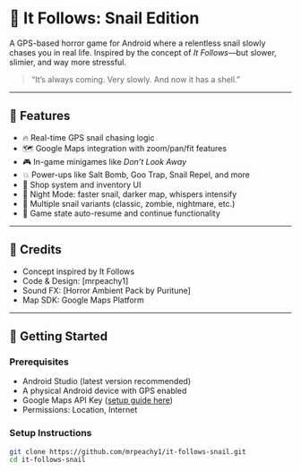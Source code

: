 # 🐌 It Follows: Snail Edition

A GPS-based horror game for Android where a relentless snail slowly chases you in real life. Inspired by the concept of *It Follows*—but slower, slimier, and way more stressful.

> “It’s always coming. Very slowly. And now it has a shell.”

---

## 📱 Features

- 🔥 Real-time GPS snail chasing logic  
- 🗺️ Google Maps integration with zoom/pan/fit features  
- 🎮 In-game minigames like *Don’t Look Away*  
- 💥 Power-ups like Salt Bomb, Goo Trap, Snail Repel, and more  
- 🛒 Shop system and inventory UI  
- 🌙 Night Mode: faster snail, darker map, whispers intensify  
- 🧟 Multiple snail variants (classic, zombie, nightmare, etc.)  
- 💾 Game state auto-resume and continue functionality
---
## 🧙 Credits
- Concept inspired by It Follows
- Code & Design: [mrpeachy1]
- Sound FX: [Horror Ambient Pack by Puritune]
- Map SDK: Google Maps Platform

---
## 🚀 Getting Started

### Prerequisites

- Android Studio (latest version recommended)  
- A physical Android device with GPS enabled  
- Google Maps API Key ([setup guide here](https://developers.google.com/maps/documentation/android-sdk/start))  
- Permissions: Location, Internet

### Setup Instructions

```bash
git clone https://github.com/mrpeachy1/it-follows-snail.git
cd it-follows-snail
